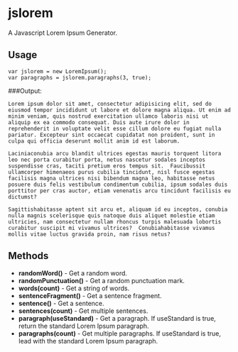 jslorem
=======
A Javascript Lorem Ipsum Generator.


Usage
-----
	var jslorem = new LoremIpsum();
	var paragraphs = jslorem.paragraphs(3, true);
	
###Output:

	Lorem ipsum dolor sit amet, consectetur adipisicing elit, sed do eiusmod tempor incididunt ut labore et dolore magna aliqua. Ut enim ad minim veniam, quis nostrud exercitation ullamco laboris nisi ut aliquip ex ea commodo consequat. Duis aute irure dolor in reprehenderit in voluptate velit esse cillum dolore eu fugiat nulla pariatur. Excepteur sint occaecat cupidatat non proident, sunt in culpa qui officia deserunt mollit anim id est laborum.

	Laciniaconubia arcu blandit ultrices egestas mauris torquent litora leo nec porta curabitur porta, netus nascetur sodales inceptos suspendisse cras, taciti pretium eros tempus sit.  Faucibussit ullamcorper himenaeos purus cubilia tincidunt, nisl fusce egestas facilisis magna ultrices nisi bibendum magna leo, habitasse netus posuere duis felis vestibulum condimentum cubilia, ipsum sodales duis porttitor per cras auctor, etiam venenatis arcu tincidunt facilisis eu dictumst?

	Sagittishabitasse aptent sit arcu et, aliquam id eu inceptos, conubia nulla magnis scelerisque quis natoque duis aliquet molestie etiam ultricies, nam consectetur nullam rhoncus turpis malesuada lobortis curabitur suscipit mi vivamus ultrices?  Conubiahabitasse vivamus mollis vitae luctus gravida proin, nam risus netus?
	
	
Methods
-------

+ **randomWord()**
		- Get a random word.
+ **randomPunctuation()**
		- Get a random punctuation mark.
+ **words(count)**
		- Get a string of words.
+ **sentenceFragment()**
		- Get a sentence fragment.
+ **sentence()**
		- Get a sentence.
+ **sentences(count)**
		- Get multiple sentences.
+ **paragraph(useStandard)**
		- Get a paragraph.
		If useStandard is true, return the standard Lorem Ipsum paragraph.
+ **paragraphs(count)**
		- Get multiple paragraphs.
		If useStandard is true, lead with the standard Lorem Ipsum paragraph.
